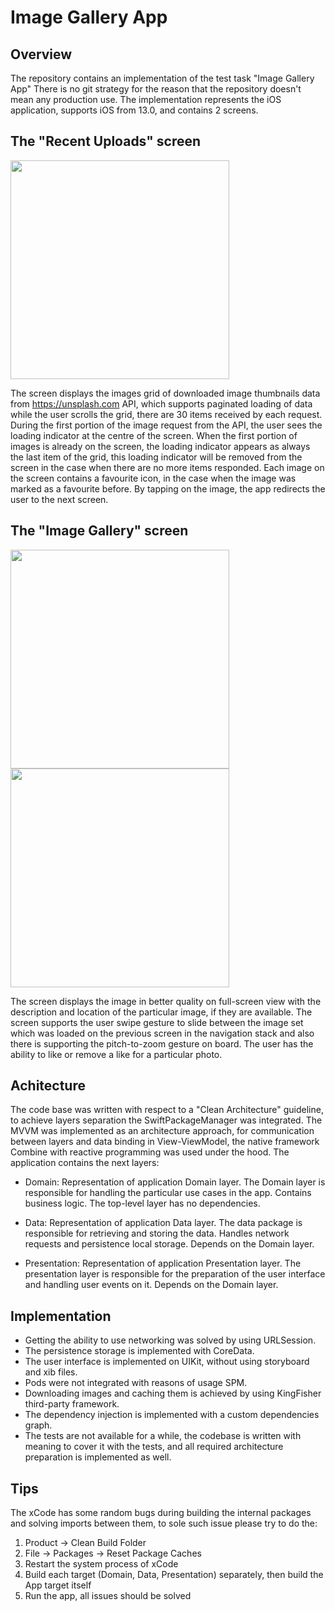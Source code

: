 # Image Gallery App

## Overview 

The repository contains an implementation of the test task "Image Gallery App"
There is no git strategy for the reason that the repository doesn't mean any production use.
The implementation represents the iOS application, supports iOS from 13.0, and contains 2 screens.


## The "Recent Uploads" screen

<a href="url"><img src="https://github.com/alexzhauniarovich/ImageGalleryApp/assets/77155155/5f372d6a-749f-49c2-8370-03f2eca665d0"  width="350" ></a>

The screen displays the images grid of downloaded image thumbnails data from https://unsplash.com API, which supports paginated loading of data while the user scrolls the grid, there are 30 items received by each request.
During the first portion of the image request from the API, the user sees the loading indicator at the centre of the screen. When the first portion of images is already on the screen,
the loading indicator appears as always the last item of the grid, this loading indicator will be removed from the screen in the case when there are no more items responded.
Each image on the screen contains a favourite icon, in the case when the image was marked as a favourite before. By tapping on the image, the app redirects the user to the next screen.


## The "Image Gallery" screen

<a href="url"><img src="https://github.com/alexzhauniarovich/ImageGalleryApp/assets/77155155/85832d10-0794-4fa3-9be3-0de62f79f151"  width="350" ></a>   <a href="url"><img src="https://github.com/alexzhauniarovich/ImageGalleryApp/assets/77155155/ace3c677-bfbe-43e1-9382-103735a2b63d"   width="350" ></a>

The screen displays the image in better quality on full-screen view with the description and location of the particular image, if they are available. The screen supports the user swipe gesture to slide between the image set which was loaded on the previous screen in the navigation stack and also there is supporting the pitch-to-zoom gesture on board. The user has the ability to like or remove a like for a particular photo.


## Achitecture

The code base was written with respect to a "Clean Architecture" guideline, to achieve layers separation the SwiftPackageManager was integrated.
The MVVM was implemented as an architecture approach, for communication between layers and data binding in View-ViewModel, the native framework Combine with reactive programming was used under the hood.
The application contains the next layers:

 - Domain: Representation of application Domain layer. The Domain layer is responsible for handling the particular use cases in the app. Contains business logic. The top-level layer has no dependencies.
   
 - Data: Representation of application Data layer. The data package is responsible for retrieving and storing the data. Handles network requests and persistence local storage. Depends on the Domain layer.
   
 - Presentation: Representation of application Presentation layer. The presentation layer is responsible for the preparation of the user interface and handling user events on it. Depends on the Domain layer.

## Implementation

  - Getting the ability to use networking was solved by using URLSession.
  - The persistence storage is implemented with CoreData.
  - The user interface is implemented on UIKit, without using storyboard and xib files.
  - Pods were not integrated with reasons of usage SPM.
  - Downloading images and caching them is achieved by using KingFisher third-party framework.
  - The dependency injection is implemented with a custom dependencies graph.
  - The tests are not available for a while, the codebase is written with meaning to cover it with the tests, and all required architecture preparation is implemented as well.
 
 ## Tips

 The xCode has some random bugs during building the internal packages and solving imports between them, to sole such issue please try to do the:
  1) Product -> Clean Build Folder
  2) File -> Packages -> Reset Package Caches
  3) Restart the system process of xCode
  4) Build each target (Domain, Data, Presentation) separately, then build the App target itself
  5) Run the app, all issues should be solved
